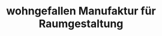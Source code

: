 ---
title: "wohngefallen Manufaktur für Raumgestaltung"
url: /berlin/wohngefallen-manufaktur-fuer-raumgestaltung/
shop: Raumausstattung
---